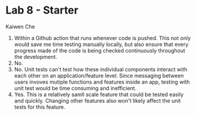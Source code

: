# Lab 8 - Starter
Kaiwen Che
1. Within a Github action that runs whenever code is pushed. This not only would save me time testing manually locally, but also ensure that every progress made of the code is being checked continuously throughout the development. 
2. No.
3. No. Unit tests can't test how these individual components interact with each other on an application/feature level. Since messaging between users invoves mutiple functions and features inside an app, testing with unit test would be time consuming and inefficient.
4. Yes. This is a relatively samll scale feature that could be tested easily and quickly. Changing other features also won't likely affect the unit tests for this feature.
